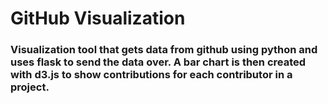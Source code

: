# GitHub Visualization
### Visualization tool that gets data from github using python and uses flask to send the data over. A bar chart is then created with d3.js to show contributions for each contributor in a project.
